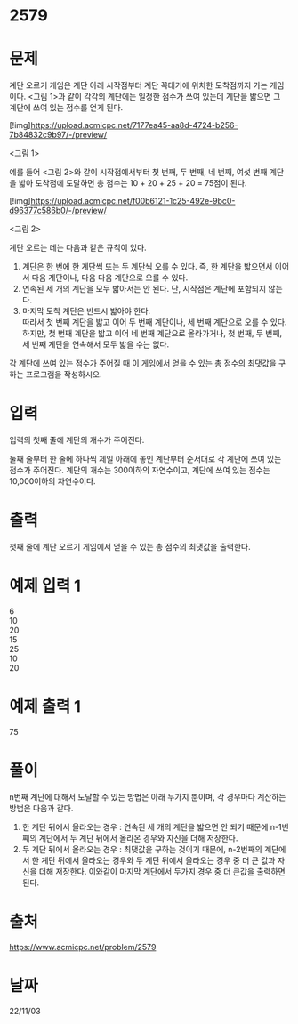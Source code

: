 # 2579

# 문제
계단 오르기 게임은 계단 아래 시작점부터 계단 꼭대기에 위치한 도착점까지 가는 게임이다. <그림 1>과 같이 각각의 계단에는 일정한 점수가 쓰여 있는데 계단을 밟으면 그 계단에 쓰여 있는 점수를 얻게 된다.

[!img]https://upload.acmicpc.net/7177ea45-aa8d-4724-b256-7b84832c9b97/-/preview/

<그림 1>

예를 들어 <그림 2>와 같이 시작점에서부터 첫 번째, 두 번째, 네 번째, 여섯 번째 계단을 밟아 도착점에 도달하면 총 점수는 10 + 20 + 25 + 20 = 75점이 된다.

[!img]https://upload.acmicpc.net/f00b6121-1c25-492e-9bc0-d96377c586b0/-/preview/

<그림 2>

계단 오르는 데는 다음과 같은 규칙이 있다.

1. 계단은 한 번에 한 계단씩 또는 두 계단씩 오를 수 있다. 즉, 한 계단을 밟으면서 이어서 다음 계단이나, 다음 다음 계단으로 오를 수 있다.
2. 연속된 세 개의 계단을 모두 밟아서는 안 된다. 단, 시작점은 계단에 포함되지 않는다.
3. 마지막 도착 계단은 반드시 밟아야 한다.  
따라서 첫 번째 계단을 밟고 이어 두 번째 계단이나, 세 번째 계단으로 오를 수 있다. 하지만, 첫 번째 계단을 밟고 이어 네 번째 계단으로 올라가거나, 첫 번째, 두 번째, 세 번째 계단을 연속해서 모두 밟을 수는 없다.

각 계단에 쓰여 있는 점수가 주어질 때 이 게임에서 얻을 수 있는 총 점수의 최댓값을 구하는 프로그램을 작성하시오.

# 입력
입력의 첫째 줄에 계단의 개수가 주어진다.

둘째 줄부터 한 줄에 하나씩 제일 아래에 놓인 계단부터 순서대로 각 계단에 쓰여 있는 점수가 주어진다. 계단의 개수는 300이하의 자연수이고, 계단에 쓰여 있는 점수는 10,000이하의 자연수이다.

# 출력
첫째 줄에 계단 오르기 게임에서 얻을 수 있는 총 점수의 최댓값을 출력한다.

# 예제 입력 1 
6  
10  
20  
15  
25  
10  
20  

# 예제 출력 1 
75  

# 풀이
n번째 계단에 대해서 도달할 수 있는 방법은 아래 두가지 뿐이며, 각 경우마다 계산하는 방법은 다음과 같다.
1. 한 계단 뒤에서 올라오는 경우 : 연속된 세 개의 계단을 밟으면 안 되기 때문에 n-1번째의 계단에서 두 계단 뒤에서 올라온 경우와 자신을 더해 저장한다.
2. 두 계단 뒤에서 올라오는 경우 : 최댓값을 구하는 것이기 때문에, n-2번째의 계단에서 한 계단 뒤에서 올라오는 경우와 두 계단 뒤에서 올라오는 경우 중 더 큰 값과 자신을 더해 저장한다. 
이와같이 마지막 계단에서 두가지 경우 중 더 큰값을 출력하면 된다.

# 출처 
https://www.acmicpc.net/problem/2579

# 날짜
22/11/03